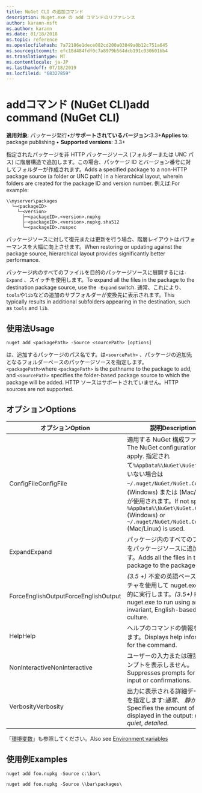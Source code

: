 ```yaml
---
title: NuGet CLI の追加コマンド
description: Nuget.exe の add コマンドのリファレンス
author: karann-msft
ms.author: karann
ms.date: 01/18/2018
ms.topic: reference
ms.openlocfilehash: 7a72186e1dece082cd200a03849a0b12c751a645
ms.sourcegitcommit: efc18d484fdf0c7a8979b564dcb191c030601bb4
ms.translationtype: MT
ms.contentlocale: ja-JP
ms.lasthandoff: 07/18/2019
ms.locfileid: "68327859"
---
```

# <a name="add-command-nuget-cli"></a><span data-ttu-id="5c804-103">addコマンド (NuGet CLI)</span><span class="sxs-lookup"><span data-stu-id="5c804-103">add command (NuGet CLI)</span></span>

<span data-ttu-id="5c804-104">**適用対象**: パッケージ発行&bullet;が**サポートされているバージョン**:3.3+</span><span class="sxs-lookup"><span data-stu-id="5c804-104">**Applies to**: package publishing &bullet; **Supported versions**: 3.3+</span></span>

<span data-ttu-id="5c804-105">指定されたパッケージを非 HTTP パッケージソース (フォルダーまたは UNC パス) に階層構造で追加します。この場合、パッケージ ID とバージョン番号に対してフォルダーが作成されます。</span><span class="sxs-lookup"><span data-stu-id="5c804-105">Adds a specified package to a non-HTTP package source (a folder or UNC path) in a hierarchical layout, wherein folders are created for the package ID and version number.</span></span> <span data-ttu-id="5c804-106">例えば:</span><span class="sxs-lookup"><span data-stu-id="5c804-106">For example:</span></span>

    \\myserver\packages
      └─<packageID>
        └─<version>
          ├─<packageID>.<version>.nupkg
          ├─<packageID>.<version>.nupkg.sha512
          └─<packageID>.nuspec

<span data-ttu-id="5c804-107">パッケージソースに対して復元または更新を行う場合、階層レイアウトはパフォーマンスを大幅に向上させます。</span><span class="sxs-lookup"><span data-stu-id="5c804-107">When restoring or updating against the package source, hierarchical layout provides significantly better performance.</span></span>

<span data-ttu-id="5c804-108">パッケージ内のすべてのファイルを目的のパッケージソースに展開するには`-Expand` 、スイッチを使用します。</span><span class="sxs-lookup"><span data-stu-id="5c804-108">To expand all the files in the package to the destination package source, use the `-Expand` switch.</span></span> <span data-ttu-id="5c804-109">通常、これにより、 `tools`や`lib`などの追加のサブフォルダーが変換先に表示されます。</span><span class="sxs-lookup"><span data-stu-id="5c804-109">This typically results in additional subfolders appearing in the destination, such as `tools` and `lib`.</span></span>

## <a name="usage"></a><span data-ttu-id="5c804-110">使用法</span><span class="sxs-lookup"><span data-stu-id="5c804-110">Usage</span></span>

```cli
nuget add <packagePath> -Source <sourcePath> [options]
```

<span data-ttu-id="5c804-111">は、追加するパッケージのパス名です。は`<sourcePath>` 、パッケージの追加先となるフォルダーベースのパッケージソースを指定します。 `<packagePath>`</span><span class="sxs-lookup"><span data-stu-id="5c804-111">where `<packagePath>` is the pathname to the package to add, and `<sourcePath>` specifies the folder-based package source to which the package will be added.</span></span> <span data-ttu-id="5c804-112">HTTP ソースはサポートされていません。</span><span class="sxs-lookup"><span data-stu-id="5c804-112">HTTP sources are not supported.</span></span>

## <a name="options"></a><span data-ttu-id="5c804-113">オプション</span><span class="sxs-lookup"><span data-stu-id="5c804-113">Options</span></span>

| <span data-ttu-id="5c804-114">オプション</span><span class="sxs-lookup"><span data-stu-id="5c804-114">Option</span></span> | <span data-ttu-id="5c804-115">説明</span><span class="sxs-lookup"><span data-stu-id="5c804-115">Description</span></span> |
| --- | --- |
| <span data-ttu-id="5c804-116">ConfigFile</span><span class="sxs-lookup"><span data-stu-id="5c804-116">ConfigFile</span></span> | <span data-ttu-id="5c804-117">適用する NuGet 構成ファイル。</span><span class="sxs-lookup"><span data-stu-id="5c804-117">The NuGet configuration file to apply.</span></span> <span data-ttu-id="5c804-118">指定されて`%AppData%\NuGet\NuGet.Config`いない場合は`~/.nuget/NuGet/NuGet.Config` 、(Windows) または (Mac/Linux) が使用されます。</span><span class="sxs-lookup"><span data-stu-id="5c804-118">If not specified, `%AppData%\NuGet\NuGet.Config` (Windows) or `~/.nuget/NuGet/NuGet.Config` (Mac/Linux) is used.</span></span>|
| <span data-ttu-id="5c804-119">Expand</span><span class="sxs-lookup"><span data-stu-id="5c804-119">Expand</span></span> | <span data-ttu-id="5c804-120">パッケージ内のすべてのファイルをパッケージソースに追加します。</span><span class="sxs-lookup"><span data-stu-id="5c804-120">Adds all the files in the package to the package source.</span></span> |
| <span data-ttu-id="5c804-121">ForceEnglishOutput</span><span class="sxs-lookup"><span data-stu-id="5c804-121">ForceEnglishOutput</span></span> | <span data-ttu-id="5c804-122">*(3.5 +)* 不変の英語ベースのカルチャを使用して nuget.exe を強制的に実行します。</span><span class="sxs-lookup"><span data-stu-id="5c804-122">*(3.5+)* Forces nuget.exe to run using an invariant, English-based culture.</span></span> |
| <span data-ttu-id="5c804-123">Help</span><span class="sxs-lookup"><span data-stu-id="5c804-123">Help</span></span> | <span data-ttu-id="5c804-124">ヘルプのコマンドの情報を表示します。</span><span class="sxs-lookup"><span data-stu-id="5c804-124">Displays help information for the command.</span></span> |
| <span data-ttu-id="5c804-125">NonInteractive</span><span class="sxs-lookup"><span data-stu-id="5c804-125">NonInteractive</span></span> | <span data-ttu-id="5c804-126">ユーザーの入力または確認のプロンプトを表示しません。</span><span class="sxs-lookup"><span data-stu-id="5c804-126">Suppresses prompts for user input or confirmations.</span></span> |
| <span data-ttu-id="5c804-127">Verbosity</span><span class="sxs-lookup"><span data-stu-id="5c804-127">Verbosity</span></span> | <span data-ttu-id="5c804-128">出力に表示される詳細データの量を指定します:*通常*、 *静か*、*詳細*</span><span class="sxs-lookup"><span data-stu-id="5c804-128">Specifies the amount of detail displayed in the output: *normal*, *quiet*, *detailed*.</span></span> |

<span data-ttu-id="5c804-129">「[環境変数](cli-ref-environment-variables.md)」も参照してください。</span><span class="sxs-lookup"><span data-stu-id="5c804-129">Also see [Environment variables](cli-ref-environment-variables.md)</span></span>

## <a name="examples"></a><span data-ttu-id="5c804-130">使用例</span><span class="sxs-lookup"><span data-stu-id="5c804-130">Examples</span></span>

```cli
nuget add foo.nupkg -Source c:\bar\

nuget add foo.nupkg -Source \\bar\packages\
```
